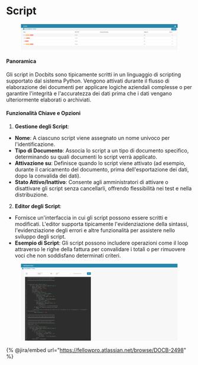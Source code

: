 # Script

<figure><img src="../../../../../.gitbook/assets/Bildschirmfoto%202024-05-08%20um%2009.43.25.png" alt=""><figcaption></figcaption></figure>

#### Panoramica

Gli script in Docbits sono tipicamente scritti in un linguaggio di scripting supportato dal sistema Python. Vengono attivati durante il flusso di elaborazione dei documenti per applicare logiche aziendali complesse o per garantire l'integrità e l'accuratezza dei dati prima che i dati vengano ulteriormente elaborati o archiviati.

#### Funzionalità Chiave e Opzioni

1. **Gestione degli Script**:

* **Nome**: A ciascuno script viene assegnato un nome univoco per l'identificazione.
* **Tipo di Documento**: Associa lo script a un tipo di documento specifico, determinando su quali documenti lo script verrà applicato.
* **Attivazione su**: Definisce quando lo script viene attivato (ad esempio, durante il caricamento del documento, prima dell'esportazione dei dati, dopo la convalida dei dati).
* **Stato Attivo/Inattivo**: Consente agli amministratori di attivare o disattivare gli script senza cancellarli, offrendo flessibilità nei test e nella distribuzione.

2. **Editor degli Script**:

* Fornisce un'interfaccia in cui gli script possono essere scritti e modificati. L'editor supporta tipicamente l'evidenziazione della sintassi, l'evidenziazione degli errori e altre funzionalità per assistere nello sviluppo degli script.
* **Esempio di Script**: Gli script possono includere operazioni come il loop attraverso le righe della fattura per convalidare i totali o per rimuovere voci che non soddisfano determinati criteri.

<figure><img src="../../../../../.gitbook/assets/Bildschirmfoto%202024-05-08%20um%2009.43.37.png" alt=""><figcaption></figcaption></figure>

{% @jira/embed url="https://fellowpro.atlassian.net/browse/DOCB-2498" %}
